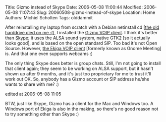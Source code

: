 Title: Gizmo instead of Skype
Date: 2006-05-08 11:00:44
Modified: 2006-05-08 11:07:43
Slug: 20060508-gizmo-instead-of-skype
Location: Home
Authors: Michiel Scholten
Tags: olddammit

<p>After reinstalling my laptop from scratch with a Debian netinstall cd [<a href="http://aquariusoft.org/~mbscholt/index.php?rantid=386">the old harddrive died on me :(</a>], I installed the <a href="http://www.gizmoproject.com/">Gizmo <acronym title="Voice Over IP">VOIP</acronym> client</a>. I think it's better than <a href="http://www.skype.com/">Skype</a>; it uses the ALSA sound system, native GTK2 [so it actually looks good], and is based on the open standard SIP. Too bad it's not Open Source. However, <a href="http://www.gnomemeeting.org/">the Ekiga VOIP client</a> [formerly known as Gnome Meeting] is. And that one even supports webcams :)</p>

<p>The only thing Skype does better is group chats. Still, I'm not going to install that client again; they seem to be working on ALSA support, but it hasn't shown up after 9 months, and it's just too proprietary for me to trust it'll work out OK. So, anybody has a Gizmo account or SIP address he/she wants to share with me? :)</p>

<div class="edit">edited at 2006-05-08 11:05</div>
<p>BTW, just like Skype, Gizmo has a client for the Mac and Windows too. A Windows port of Ekiga is also in the making, so there's no good reason not to try something other than Skype :)</p>